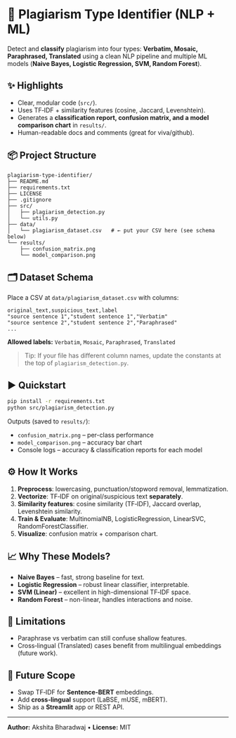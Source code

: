 # 📝 Plagiarism Type Identifier (NLP + ML)

Detect and **classify** plagiarism into four types: **Verbatim, Mosaic, Paraphrased, Translated** using a clean NLP pipeline and multiple ML models (**Naive Bayes, Logistic Regression, SVM, Random Forest**).

## ✨ Highlights
- Clear, modular code (`src/`).
- Uses TF‑IDF + similarity features (cosine, Jaccard, Levenshtein).
- Generates a **classification report, confusion matrix, and a model comparison chart** in `results/`.
- Human-readable docs and comments (great for viva/github).

## 📦 Project Structure
```
plagiarism-type-identifier/
├── README.md
├── requirements.txt
├── LICENSE
├── .gitignore
├── src/
│   ├── plagiarism_detection.py
│   └── utils.py
├── data/
│   └── plagiarism_dataset.csv   # ← put your CSV here (see schema below)
└── results/
    ├── confusion_matrix.png
    └── model_comparison.png
```

## 🗂️ Dataset Schema
Place a CSV at `data/plagiarism_dataset.csv` with columns:
```
original_text,suspicious_text,label
"source sentence 1","student sentence 1","Verbatim"
"source sentence 2","student sentence 2","Paraphrased"
...
```
**Allowed labels:** `Verbatim`, `Mosaic`, `Paraphrased`, `Translated`

> Tip: If your file has different column names, update the constants at the top of `plagiarism_detection.py`.

## ▶️ Quickstart
```bash
pip install -r requirements.txt
python src/plagiarism_detection.py
```
Outputs (saved to `results/`):
- `confusion_matrix.png` – per-class performance
- `model_comparison.png` – accuracy bar chart
- Console logs – accuracy & classification reports for each model

## ⚙️ How It Works
1. **Preprocess**: lowercasing, punctuation/stopword removal, lemmatization.
2. **Vectorize**: TF‑IDF on original/suspicious text **separately**.
3. **Similarity features**: cosine similarity (TF‑IDF), Jaccard overlap, Levenshtein similarity.
4. **Train & Evaluate**: MultinomialNB, LogisticRegression, LinearSVC, RandomForestClassifier.
5. **Visualize**: confusion matrix + comparison chart.

## 📈 Why These Models?
- **Naive Bayes** – fast, strong baseline for text.
- **Logistic Regression** – robust linear classifier, interpretable.
- **SVM (Linear)** – excellent in high-dimensional TF‑IDF space.
- **Random Forest** – non-linear, handles interactions and noise.

## 🚧 Limitations
- Paraphrase vs verbatim can still confuse shallow features.
- Cross‑lingual (Translated) cases benefit from multilingual embeddings (future work).

## 🔮 Future Scope
- Swap TF‑IDF for **Sentence-BERT** embeddings.
- Add **cross‑lingual** support (LaBSE, mUSE, mBERT).
- Ship as a **Streamlit** app or REST API.

---
**Author:** Akshita Bharadwaj • **License:** MIT

